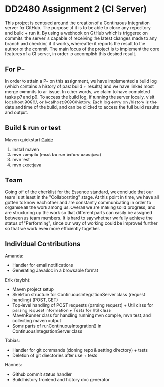 # DD2480 Assignment 2 (CI Server)
This project is centered around the creation of a Continuous Integration server for GitHub. The purpose of it is to be able to clone any repository and build + run it. By using a webhook on GitHub which is triggered on commits, the server is capable of receiving the latest changes made to any branch and checking if it works, whereafter it reports the result to the author of the commit. The main focus of the project is to implement the core features of a CI server, in order to accomplish this desired result.

## For P+
In order to attain a P+ on this assignment, we have implemented a build log (which contains a history of past build + results) and we have linked most merge commits to an issue. In other words, we claim to have completed tasks p7 and p9. To access the build log, if running the server locally, visit localhost:8080/, or localhost:8080/history. Each log entry on /history is the date and time of the build, and can be clicked to access the full build results and output.

## Build & run or test
Maven quickstart [Guide](https://maven.apache.org/guides/getting-started/maven-in-five-minutes.html)

1. Install maven
2. mvn compile (must be run before exec:java)
3. mvn test
4. mvn exec:java

## Team
Going off of the checklist for the Essence standard, we conclude that our team is at least in the "Collaborating" stage. At this point in time, we have all gotten to know each other and are constantly communicating in order to organise all the work among us. Overall we are making solid progress, and are structuring up the work so that different parts can easily be assigned between us team members. It is hard to say whether we fully achieve the status of "Performing", since our way of working could be improved further so that we work even more efficiently together.

## Individual Contributions

Amanda:
* Handler for email notifications
* Generating Javadoc in a browsable format

Erik (tayloh):
* Maven project setup
* Skeleton structure for ContinuousIntegrationServer class (request handling) (POST, GET)
* Top-level handling of POST requests (parsing request) + Util class for parsing request information + Tests for Util class
* MavenRunner class for handling running mvn compile, mvn test, and collecting maven output
* Some parts of runContinuousIntegration() in ContinuousIntegrationServer class

Tobias:
* Handler for git commands (cloning repo & setting directory) + tests
* Deletion of git directories after use + tests

Hannes:
- Github commit status handler
- Build history frontend and history doc generator
